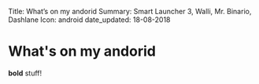 Title:          What’s on my andorid
Summary:        Smart Launcher 3, Walli, Mr. Binario, Dashlane
Icon:           android
date_updated:   18-08-2018

# What's on my andorid
**bold** stuff!
